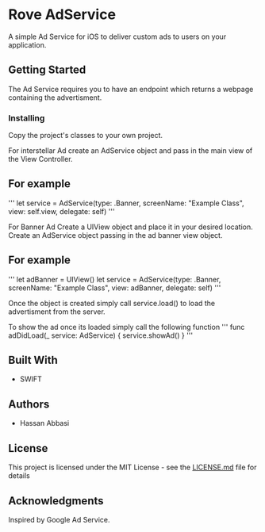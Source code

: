 # Rove AdService

A simple Ad Service for iOS to deliver custom ads to users on your application. 

## Getting Started

The Ad Service requires you to have an endpoint which returns a webpage containing the advertisment.


### Installing

Copy the project's classes to your own project.




For interstellar Ad create an AdService object and pass in the main view of the View Controller.

## For example
'''
let service = AdService(type: .Banner, screenName: "Example Class", view: self.view, delegate: self)
'''

For Banner Ad
Create a UIView object and place it in your desired location. Create an AdService object passing in the ad banner view object.

## For example
'''
let adBanner = UIView()
let service = AdService(type: .Banner, screenName: "Example Class", view: adBanner, delegate: self)
'''

Once the object is created simply call service.load() to load the advertisment from the server. 


To show the ad once its loaded simply call the following function 
'''
  func adDidLoad(_ service: AdService) {
        service.showAd()
    }
'''    

## Built With

* SWIFT


## Authors

* Hassan Abbasi


## License

This project is licensed under the MIT License - see the [LICENSE.md](LICENSE.md) file for details

## Acknowledgments

Inspired by Google Ad Service. 
